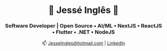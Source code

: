 <h1 align="center">🌟 Jessé Inglês 🌟</h1>
<h3 align="center">Software Developer | Open Source • AI/ML • NextJS • ReactJS • Flutter • .NET • NodeJS</h3>

<p align="center">
  📫 <a href="mailto:JesseIngles@hotmail.com">JesseIngles@hotmail.com</a> | 
  <a href="https://www.linkedin.com/in/jess%C3%A9ingl%C3%AAs/">LinkedIn</a>
</p>
